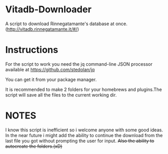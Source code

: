 # Vitadb-Downloader
A script to download Rinnegatamante's database at once.(http://vitadb.rinnegatamante.it/#/)

# Instructions
For the script to work you need the jq command-line JSON processor available at https://github.com/stedolan/jq

You can get it from your package manager.

It is recommended to make 2 folders for your homebrews and plugins.The script will save all the files to the current working dir.

# NOTES
I know this script is inefficient so i welcome anyone with some good ideas.
In the near future i might add the ability to continue the download from the last file you got without prompting the user for input.
~~Also the ability to autocreate the folders.(xD)~~
